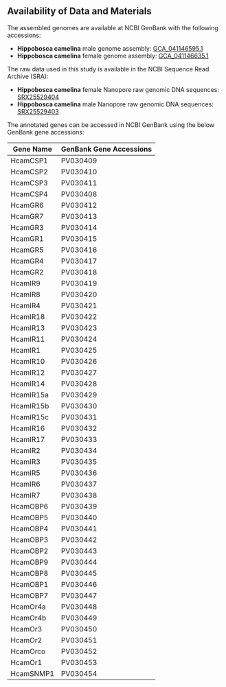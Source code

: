 ## Availability of Data and Materials  

The assembled genomes are available at NCBI GenBank with the following accessions:  

- **Hippobosca camelina** male genome assembly: [GCA_041146595.1](https://www.ncbi.nlm.nih.gov/assembly/GCA_041146595.1)  
- **Hippobosca camelina** female genome assembly: [GCA_041146635.1](https://www.ncbi.nlm.nih.gov/assembly/GCA_041146635.1)  

The raw data used in this study is available in the NCBI Sequence Read Archive (SRA):  

- **Hippobosca camelina** female Nanopore raw genomic DNA sequences: [SRX25529404](https://www.ncbi.nlm.nih.gov/sra/SRX25529404)  
- **Hippobosca camelina** male Nanopore raw genomic DNA sequences: [SRX25529403](https://www.ncbi.nlm.nih.gov/sra/SRX25529403)  

The annotated genes can be accessed in NCBI GenBank using the below GenBank gene accessions:

| Gene Name      | GenBank Gene Accessions|
|-----------|-----------|
| HcamCSP1  | PV030409  |
| HcamCSP2  | PV030410  |
| HcamCSP3  | PV030411  |
| HcamCSP4  | PV030408  |
| HcamGR6   | PV030412  |
| HcamGR7   | PV030413  |
| HcamGR3   | PV030414  |
| HcamGR1   | PV030415  |
| HcamGR5   | PV030416  |
| HcamGR4   | PV030417  |
| HcamGR2   | PV030418  |
| HcamIR9   | PV030419  |
| HcamIR8   | PV030420  |
| HcamIR4   | PV030421  |
| HcamIR18  | PV030422  |
| HcamIR13  | PV030423  |
| HcamIR11  | PV030424  |
| HcamIR1   | PV030425  |
| HcamIR10  | PV030426  |
| HcamIR12  | PV030427  |
| HcamIR14  | PV030428  |
| HcamIR15a | PV030429  |
| HcamIR15b | PV030430  |
| HcamIR15c | PV030431  |
| HcamIR16  | PV030432  |
| HcamIR17  | PV030433  |
| HcamIR2   | PV030434  |
| HcamIR3   | PV030435  |
| HcamIR5   | PV030436  |
| HcamIR6   | PV030437  |
| HcamIR7   | PV030438  |
| HcamOBP6  | PV030439  |
| HcamOBP5  | PV030440  |
| HcamOBP4  | PV030441  |
| HcamOBP3  | PV030442  |
| HcamOBP2  | PV030443  |
| HcamOBP9  | PV030444  |
| HcamOBP8  | PV030445  |
| HcamOBP1  | PV030446  |
| HcamOBP7  | PV030447  |
| HcamOr4a  | PV030448  |
| HcamOr4b  | PV030449  |
| HcamOr3   | PV030450  |
| HcamOr2   | PV030451  |
| HcamOrco  | PV030452  |
| HcamOr1   | PV030453  |
| HcamSNMP1 | PV030454  |
